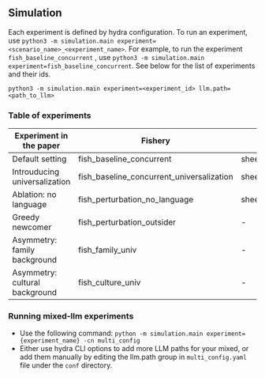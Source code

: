 ## Simulation

Each experiment is defined by hydra configuration. To run an experiment, use 
`python3 -m simulation.main experiment=<scenario_name>_<experiment_name>`.
For example, to run the experiment `fish_baseline_concurrent` , use
`python3 -m simulation.main experiment=fish_baseline_concurrent`. See below for the list of experiments and their ids.

```
python3 -m simulation.main experiment=<experiment_id> llm.path=<path_to_llm>
```



### Table of experiments
| Experiment in the paper      | Fishery  | Pasture | Pollution |
| ------------------------------------ |---------------- |-------------------- | -------------- |
| Default setting   |     fish_baseline_concurrent         |      sheep_baseline_concurrent       | pollution_baseline_concurrent |
| Introuducing universalization | fish_baseline_concurrent_universalization | sheep_baseline_concurrent_universalization |pollution_baseline_concurrent_universalization |
| Ablation: no language | fish_perturbation_no_language | sheep_perturbation_no_language | pollution_perturbation_no_language |
| Greedy newcomer | fish_perturbation_outsider | - | - |
| Asymmetry: family background | fish_family_univ | - | - |
| Asymmetry: cultural background | fish_culture_univ | - | - |


### Running mixed-llm experiments

- Use the following command: `python -m simulation.main experiment={experiment_name} -cn multi_config`
- Either use hydra CLI options to add more LLM paths for your mixed, or add them manually by editing the llm.path group in `multi_config.yaml` file under the `conf` directory.